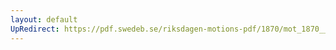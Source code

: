 ```yaml
---
layout: default
UpRedirect: https://pdf.swedeb.se/riksdagen-motions-pdf/1870/mot_1870__fk__00010/mot_1870__fk__00010_002.pdf
---
```

